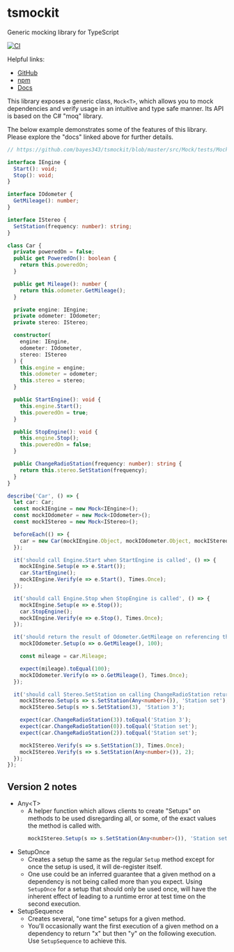 # tsmockit
Generic mocking library for TypeScript

[![CI](https://github.com/bayes343/tsmockit/actions/workflows/ci.yml/badge.svg)](https://github.com/bayes343/tsmockit/actions/workflows/ci.yml)

Helpful links:
- [GitHub](https://github.com/bayes343/tsmockit)
- [npm](https://www.npmjs.com/package/tsmockit)
- [Docs](https://bayes343.github.io/tsmockit/modules.html)

This library exposes a generic class, `Mock<T>`, which allows you to mock dependencies and verify usage in an intuitive and type safe manner.  Its API is based on the C# "moq" library.

The below example demonstrates some of the features of this library. Please explore the "docs" linked above for further details.

```typescript
// https://github.com/bayes343/tsmockit/blob/master/src/Mock/tests/Mock-Car-Example.spec.ts

interface IEngine {
  Start(): void;
  Stop(): void;
}

interface IOdometer {
  GetMileage(): number;
}

interface IStereo {
  SetStation(frequency: number): string;
}

class Car {
  private poweredOn = false;
  public get PoweredOn(): boolean {
    return this.poweredOn;
  }

  public get Mileage(): number {
    return this.odometer.GetMileage();
  }

  private engine: IEngine;
  private odometer: IOdometer;
  private stereo: IStereo;

  constructor(
    engine: IEngine,
    odometer: IOdometer,
    stereo: IStereo
  ) {
    this.engine = engine;
    this.odometer = odometer;
    this.stereo = stereo;
  }

  public StartEngine(): void {
    this.engine.Start();
    this.poweredOn = true;
  }

  public StopEngine(): void {
    this.engine.Stop();
    this.poweredOn = false;
  }

  public ChangeRadioStation(frequency: number): string {
    return this.stereo.SetStation(frequency);
  }
}

describe('Car', () => {
  let car: Car;
  const mockIEngine = new Mock<IEngine>();
  const mockIOdometer = new Mock<IOdometer>();
  const mockIStereo = new Mock<IStereo>();

  beforeEach(() => {
    car = new Car(mockIEngine.Object, mockIOdometer.Object, mockIStereo.Object);
  });

  it('should call Engine.Start when StartEngine is called', () => {
    mockIEngine.Setup(e => e.Start());
    car.StartEngine();
    mockIEngine.Verify(e => e.Start(), Times.Once);
  });

  it('should call Engine.Stop when StopEngine is called', () => {
    mockIEngine.Setup(e => e.Stop());
    car.StopEngine();
    mockIEngine.Verify(e => e.Stop(), Times.Once);
  });

  it('should return the result of Odometer.GetMileage on referencing the Mileage property', () => {
    mockIOdometer.Setup(o => o.GetMileage(), 100);

    const mileage = car.Mileage;

    expect(mileage).toEqual(100);
    mockIOdometer.Verify(o => o.GetMileage(), Times.Once);
  });

  it('should call Stereo.SetStation on calling ChangeRadioStation returning the string from Stereo', () => {
    mockIStereo.Setup(s => s.SetStation(Any<number>()), 'Station set'); // default fallback setup when a more specific setup isn't available
    mockIStereo.Setup(s => s.SetStation(3), 'Station 3');

    expect(car.ChangeRadioStation(3)).toEqual('Station 3');
    expect(car.ChangeRadioStation(0)).toEqual('Station set');
    expect(car.ChangeRadioStation(2)).toEqual('Station set');

    mockIStereo.Verify(s => s.SetStation(3), Times.Once);
    mockIStereo.Verify(s => s.SetStation(Any<number>()), 2);
  });
});
```

## Version 2 notes

- Any\<T\>
  - A helper function which allows clients to create "Setups" on methods to be used disregarding all, or some, of the exact values the method is called with.
    ```typescript
    mockIStereo.Setup(s => s.SetStation(Any<number>()), 'Station set');
    ```
- SetupOnce
  - Creates a setup the same as the regular `Setup` method except for once the setup is used, it will de-register itself.
  - One use could be an inferred guarantee that a given method on a dependency is not being called more than you expect. Using `SetupOnce` for a setup that should only be used once, will have the inherent effect of leading to a runtime error at test time on the second execution.
- SetupSequence
  - Creates several, "one time" setups for a given method.
  - You'll occasionally want the first execution of a given method on a dependency to return "x" but then "y" on the following execution.  Use `SetupSequence` to achieve this.
